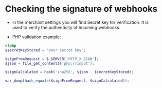 # Checking the signature of webhooks

- In the merchant settings you will find Secret key for verification. It is used to verify the authenticity of incoming webhooks.

- PHP validation example:

```php
<?php
$secretKeyStored = 'your secret key';

$signFromRequest = $_SERVER['HTTP_X_SIGN'];
$json = file_get_contents('php://input');

$signCalculated = hash('sha256', $json . $secretKeyStored);

var_dump(hash_equals($signFromRequest, $signCalculated));